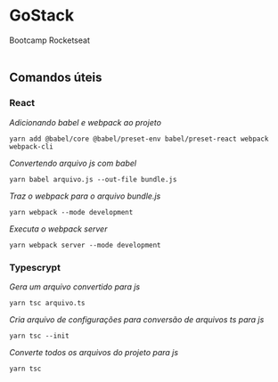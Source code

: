 # GoStack
Bootcamp Rocketseat
<br>
<br>

## Comandos úteis


### React

*Adicionando babel e webpack ao projeto*

```yarn add @babel/core @babel/preset-env babel/preset-react webpack webpack-cli```

*Convertendo arquivo js com babel*

```yarn babel arquivo.js --out-file bundle.js```

*Traz o webpack para o arquivo bundle.js*

```yarn webpack --mode development```

*Executa o webpack server*

```yarn webpack server --mode development```
<br>

### Typescrypt

*Gera um arquivo convertido para js*

```yarn tsc arquivo.ts```

*Cria arquivo de configurações para conversão de arquivos ts para js*

```yarn tsc --init```

*Converte todos os arquivos do projeto para js*

```yarn tsc```

 